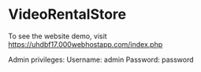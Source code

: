 # VideoRentalStore
To see the website demo, visit https://uhdbf17.000webhostapp.com/index.php 

Admin privileges: 
Username: admin
Password: password
